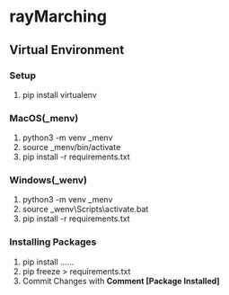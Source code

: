 # rayMarching

## Virtual Environment
### Setup
1. pip install virtualenv

### MacOS(_menv)
1. python3 -m venv _menv
2. source _menv/bin/activate
3. pip install -r requirements.txt

### Windows(_wenv)
1. python3 -m venv _menv
2. source _wenv\Scripts\activate.bat
3. pip install -r requirements.txt

### Installing Packages
1. pip install ......
2. pip freeze > requirements.txt
3. Commit Changes with **Comment [Package Installed]**